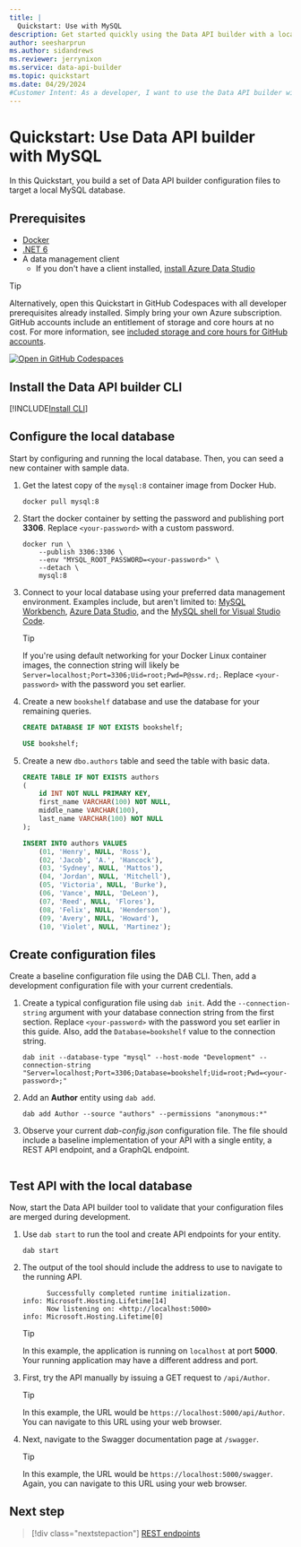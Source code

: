 ```yaml
---
title: |
  Quickstart: Use with MySQL
description: Get started quickly using the Data API builder with a local Docker-hosted MySQL database.
author: seesharprun
ms.author: sidandrews
ms.reviewer: jerrynixon
ms.service: data-api-builder
ms.topic: quickstart
ms.date: 04/29/2024
#Customer Intent: As a developer, I want to use the Data API builder with my local MySQL database, so that I can quickly develop my API before deploying it.
---
```


# Quickstart: Use Data API builder with MySQL

In this Quickstart, you build a set of Data API builder configuration files to target a local MySQL database.

## Prerequisites

- [Docker](https://www.docker.com/products/docker-desktop/)
- [.NET 6](https://dotnet.microsoft.com/download/dotnet/6.0)
- A data management client
  - If you don't have a client installed, [install Azure Data Studio](/azure-data-studio/download-azure-data-studio)

> [!TIP]
> Alternatively, open this Quickstart in GitHub Codespaces with all developer prerequisites already installed. Simply bring your own Azure subscription. GitHub accounts include an entitlement of storage and core hours at no cost. For more information, see [included storage and core hours for GitHub accounts](https://docs.github.com/billing/managing-billing-for-github-codespaces/about-billing-for-github-codespaces#monthly-included-storage-and-core-hours-for-personal-accounts).
>
> [![Open in GitHub Codespaces](https://img.shields.io/badge/Open-Open?style=for-the-badge&label=GitHub+Codespaces&logo=github&labelColor=0078D7&color=303030)](https://codespaces.new/azure-samples/dab-quickstart?template=true&quickstart=1)

## Install the Data API builder CLI

[!INCLUDE[Install CLI](includes/install-cli.md)]

## Configure the local database

Start by configuring and running the local database. Then, you can seed a new container with sample data.

1. Get the latest copy of the `mysql:8` container image from Docker Hub.

    ```shell
    docker pull mysql:8
    ```

1. Start the docker container by setting the password and publishing port **3306**. Replace `<your-password>` with a custom password.

    ```shell
    docker run \
        --publish 3306:3306 \
        --env "MYSQL_ROOT_PASSWORD=<your-password>" \
        --detach \
        mysql:8
    ```

1. Connect to your local database using your preferred data management environment. Examples include, but aren't limited to: [MySQL Workbench](https://www.mysql.com/products/workbench/), [Azure Data Studio](/azure-data-studio), and the [MySQL shell for Visual Studio Code](https://marketplace.visualstudio.com/items?itemName=Oracle.mysql-shell-for-vs-code).

    > [!TIP]
    > If you're using default networking for your Docker Linux container images, the connection string will likely be `Server=localhost;Port=3306;Uid=root;Pwd=P@ssw.rd;`. Replace `<your-password>` with the password you set earlier.

1. Create a new `bookshelf` database and use the database for your remaining queries.

    ```sql
    CREATE DATABASE IF NOT EXISTS bookshelf;

    USE bookshelf;
    ```

1. Create a new `dbo.authors` table and seed the table with basic data.

    ```sql
    CREATE TABLE IF NOT EXISTS authors
    (
        id INT NOT NULL PRIMARY KEY,
        first_name VARCHAR(100) NOT NULL,
        middle_name VARCHAR(100),
        last_name VARCHAR(100) NOT NULL
    );

    INSERT INTO authors VALUES
        (01, 'Henry', NULL, 'Ross'),
        (02, 'Jacob', 'A.', 'Hancock'),
        (03, 'Sydney', NULL, 'Mattos'),
        (04, 'Jordan', NULL, 'Mitchell'),
        (05, 'Victoria', NULL, 'Burke'),
        (06, 'Vance', NULL, 'DeLeon'),
        (07, 'Reed', NULL, 'Flores'),
        (08, 'Felix', NULL, 'Henderson'),
        (09, 'Avery', NULL, 'Howard'),
        (10, 'Violet', NULL, 'Martinez');
    ```

## Create configuration files

Create a baseline configuration file using the DAB CLI. Then, add a development configuration file with your current credentials.

1. Create a typical configuration file using `dab init`. Add the `--connection-string` argument with your database connection string from the first section. Replace `<your-password>` with the password you set earlier in this guide. Also, add the `Database=bookshelf` value to the connection string.

    ```dotnetcli
    dab init --database-type "mysql" --host-mode "Development" --connection-string "Server=localhost;Port=3306;Database=bookshelf;Uid=root;Pwd=<your-password>;"
    ```

1. Add an **Author** entity using `dab add`.

    ```dotnetcli
    dab add Author --source "authors" --permissions "anonymous:*"
    ```

1. Observe your current *dab-config.json* configuration file. The file should include a baseline implementation of your API with a single entity, a REST API endpoint, and a GraphQL endpoint.

    ```json
    ```

## Test API with the local database

Now, start the Data API builder tool to validate that your configuration files are merged during development.

1. Use `dab start` to run the tool and create API endpoints for your entity.

    ```dotnetcli
    dab start
    ```

1. The output of the tool should include the address to use to navigate to the running API.

    ```output
          Successfully completed runtime initialization.
    info: Microsoft.Hosting.Lifetime[14]
          Now listening on: <http://localhost:5000>
    info: Microsoft.Hosting.Lifetime[0]
    ```

    > [!TIP]
    > In this example, the application is running on `localhost` at port **5000**. Your running application may have a different address and port.

1. First, try the API manually by issuing a GET request to `/api/Author`.

    > [!TIP]
    > In this example, the URL would be `https://localhost:5000/api/Author`. You can navigate to this URL using your web browser.

1. Next, navigate to the Swagger documentation page at `/swagger`.

    > [!TIP]
    > In this example, the URL would be `https://localhost:5000/swagger`. Again, you can navigate to this URL using your web browser.

## Next step

> [!div class="nextstepaction"]
> [REST endpoints](rest.md)
